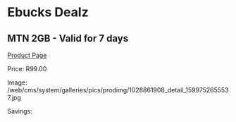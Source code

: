 
# Ebucks Dealz
## MTN 2GB - Valid for 7 days
[Product Page](https://www.ebucks.com/web/shop/productSelected.do?prodId=1028861908&catId=300)

Price: R99.00

Image: /web/cms/system/galleries/pics/prodimg/1028861908_detail_1599752655537.jpg

Savings: 


	